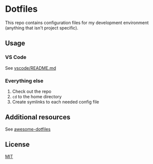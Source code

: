 # Dotfiles

This repo contains configuration files for my development environment (anything that isn't project specific).

## Usage

### VS Code
See [vscode/README.md](./vscode/README.md)


### Everything else
1. Check out the repo
2. `cd` to the home directory
3. Create symlinks to each needed config file

## Additional resources
See [awesome-dotfiles](https://github.com/webpro/awesome-dotfiles)

## License
[MIT](./LICENSE)
